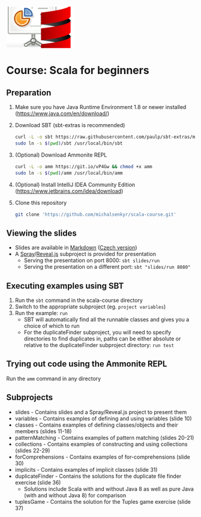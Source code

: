 ![Scala course](scala-course.png)
# Course: Scala for beginners

## Preparation
1. Make sure you have Java Runtime Environment 1.8 or newer installed (https://www.java.com/en/download/)
2. Download SBT (sbt-extras is recommended)

    ```bash
    curl -L -o sbt https://raw.githubusercontent.com/paulp/sbt-extras/master/sbt && chmod +x sbt
    sudo ln -s $(pwd)/sbt /usr/local/bin/sbt
    ```

3. (Optional) Download Ammonite REPL

    ```bash
    curl -L -o amm https://git.io/vP4Gw && chmod +x amm
    sudo ln -s $(pwd)/amm /usr/local/bin/amm
    ```

4. (Optional) Install IntelliJ IDEA Community Edition (https://www.jetbrains.com/idea/download)
5. Clone this repository

    ```bash
    git clone 'https://github.com/michalsenkyr/scala-course.git'
    ```

## Viewing the slides
* Slides are available in [Markdown](slides/src/main/resources/web/slides.en.md) ([Czech version](slides/src/main/resources/web/slides.cs.md))
* A [Spray](http://spray.io/)/[Reveal.js](http://lab.hakim.se/reveal-js/) subproject is provided for presentation
    * Serving the presentation on port 8000: `sbt slides/run`
    * Serving the presentation on a different port: `sbt "slides/run 8080"`

## Executing examples using SBT
1. Run the `sbt` command in the scala-course directory
2. Switch to the appropriate subproject (eg. `project variables`)
3. Run the example: `run`
    * SBT will automatically find all the runnable classes and gives you a choice of which to run
    * For the duplicateFinder subproject, you will need to specify directories to find duplicates in, paths can be either absolute or relative to the duplicateFinder subproject directory: `run test`

## Trying out code using the Ammonite REPL
Run the `amm` command in any directory

## Subprojects
* slides - Contains slides and a Spray/Reveal.js project to present them
* variables - Contains examples of defining and using variables (slide 10)
* classes - Contains examples of defining classes/objects and their members (slides 11-18)
* patternMatching - Contains examples of pattern matching (slides 20-21)
* collections - Contains examples of constructing and using collections (slides 22-29)
* forComprehensions - Contains examples of for-comprehensions (slide 30)
* implicits - Contains examples of implicit classes (slide 31)
* duplicateFinder - Contains the solutions for the duplicate file finder exercise (slide 36)
    * Solutions include Scala with and without Java 8 as well as pure Java (with and without Java 8) for comparison
* tuplesGame - Contains the solution for the Tuples game exercise (slide 37)
